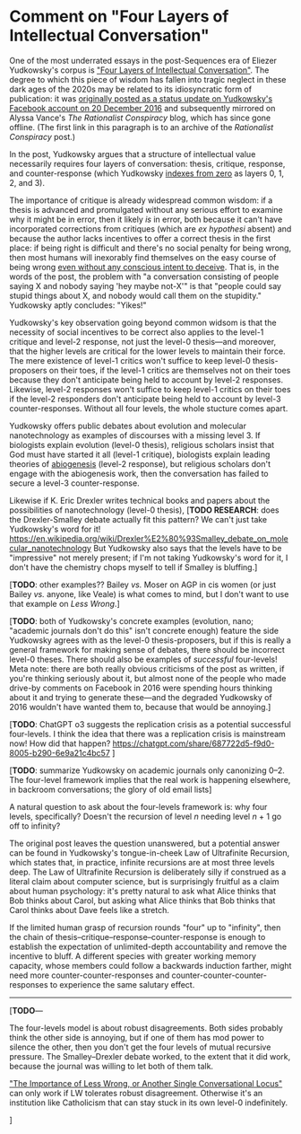 # Comment on "Four Layers of Intellectual Conversation"

One of the most underrated essays in the post-Sequences era of Eliezer Yudkowsky's corpus is ["Four Layers of Intellectual Conversation"](https://archive.ph/Ebgfe). The degree to which this piece of wisdom has fallen into tragic neglect in these dark ages of the 2020s may be related to its idiosyncratic form of publication: it was [originally posted as a status update on Yudkowsky's Facebook account on 20 December 2016](https://www.facebook.com/yudkowsky/posts/10154888183439228) and subsequently mirrored on Alyssa Vance's _The Rationalist Conspiracy_ blog, which has since gone offline. (The first link in this paragraph is to an archive of the _Rationalist Conspiracy_ post.)

In the post, Yudkowsky argues that a structure of intellectual value necessarily requires four layers of conversation: thesis, critique, response, and counter-response (which Yudkowsky [indexes from zero](https://en.wikipedia.org/wiki/Zero-based_numbering) as layers 0, 1, 2, and 3).

The importance of critique is already widespread common wisdom: if a thesis is advanced and promulgated without any serious effort to examine why it might be in error, then it likely _is_ in error, both because it can't have incorporated corrections from critiques (which are _ex hypothesi_ absent) and because the author lacks incentives to offer a correct thesis in the first place: if being right is difficult and there's no social penalty for being wrong, then most humans will inexorably find themselves on the easy course of being wrong [even without any conscious intent to deceive](https://www.lesswrong.com/posts/sXHQ9R5tahiaXEZhR/algorithmic-intent-a-hansonian-generalized-anti-zombie). That is, in the words of the post, the problem with "a conversation consisting of people saying X and nobody saying 'hey maybe not-X'" is that "people could say stupid things about X, and nobody would call them on the stupidity." Yudkowsky aptly concludes: "Yikes!"

Yudkowsky's key observation going beyond common widsom is that the necessity of social incentives to be correct also applies to the level-1 critique and level-2 response, not just the level-0 thesis—and moreover, that the higher levels are critical for the lower levels to maintain their force. The mere existence of level-1 critics won't suffice to keep level-0 thesis-proposers on their toes, if the level-1 critics are themselves not on their toes because they don't anticipate being held to account by level-2 responses. Likewise, level-2 responses won't suffice to keep level-1 critics on their toes if the level-2 responders don't anticipate being held to account by level-3 counter-responses. Without all four levels, the whole stucture comes apart.

Yudkowsky offers public debates about evolution and molecular nanotechnology as examples of discourses with a missing level 3. If biologists explain evolution (level-0 thesis), religious scholars insist that God must have started it all (level-1 critique), biologists explain leading theories of [abiogenesis](https://en.wikipedia.org/wiki/Abiogenesis) (level-2 response), but religious scholars don't engage with the abiogenesis work, then the conversation has failed to secure a level-3 counter-response.

Likewise if K. Eric Drexler writes technical books and papers about the possibilities of nanotechnology (level-0 thesis), [**TODO RESEARCH**: does the Drexler-Smalley debate actually fit this pattern? We can't just take Yudkowsky's word for it! https://en.wikipedia.org/wiki/Drexler%E2%80%93Smalley_debate_on_molecular_nanotechnology But Yudkowsky also says that the levels have to be "impressive" not merely present; if I'm not taking Yudkowsky's word for it, I don't have the chemistry chops myself to tell if Smalley is bluffing.]

[**TODO**: other examples?? Bailey _vs._ Moser on AGP in cis women (or just Bailey _vs._ anyone, like Veale) is what comes to mind, but I don't want to use that example on _Less Wrong_.]

[**TODO**: both of Yudkowsky's concrete examples (evolution, nano; "academic journals don't do this" isn't concrete enough) feature the side Yudkowsky agrees with as the level-0 thesis-proposers, but if this is really a general framework for making sense of debates, there should be incorrect level-0 theses. There should also be examples of _successful_ four-levels! Meta note: there are both really obvious criticisms of the post as written, if you're thinking seriously about it, but almost none of the people who made drive-by comments on Facebook in 2016 were spending hours thinking about it and trying to generate these—and the degraded Yudkowsky of 2016 wouldn't have wanted them to, because that would be annoying.]

[**TODO**: ChatGPT o3 suggests the replication crisis as a potential successful four-levels. I think the idea that there was a replication crisis is mainstream now! How did that happen? https://chatgpt.com/share/687722d5-f9d0-8005-b290-6e9a21c4bc57 ]

[**TODO**: summarize Yudkowsky on academic journals only canonizing 0–2. The four-level framework implies that the real work is happening elsewhere, in backroom conversations; the glory of old email lists]

A natural question to ask about the four-levels framework is: why four levels, specifically? Doesn't the recursion of level _n_ needing level _n_ + 1 go off to infinity?

The original post leaves the question unanswered, but a potential answer can be found in Yudkowsky's tongue-in-cheek Law of Ultrafinite Recursion, which states that, in practice, infinite recursions are at most three levels deep. The Law of Ultrafinite Recursion is deliberately silly if construed as a literal claim about computer science, but is surprisingly fruitful as a claim about human psychology: it's pretty natural to ask what Alice thinks that Bob thinks about Carol, but asking what Alice thinks that Bob thinks that Carol thinks about Dave feels like a stretch.

If the limited human grasp of recursion rounds "four" up to "infinity", then the chain of thesis–critique–response–counter-response is enough to establish the expectation of unlimited-depth accountability and remove the incentive to bluff. A different species with greater working memory capacity, whose members could follow a backwards induction farther, might need more counter-counter-responses and counter-counter-counter-responses to experience the same salutary effect.

-------

[**TODO**—

The four-levels model is about robust disagreements. Both sides probably think the other side is annoying, but if one of them has mod power to silence the other, then you don't get the four levels of mutual recursive pressure. The Smalley–Drexler debate worked, to the extent that it did work, because the journal was willing to let both of them talk.

["The Importance of Less Wrong, or Another Single Conversational Locus"](https://www.greaterwrong.com/posts/8rYxw9xZfwy86jkpG/on-the-importance-of-less-wrong-or-another-single) can only work if LW tolerates robust disagreement. Otherwise it's an institution like Catholicism that can stay stuck in its own level-0 indefinitely.

]
